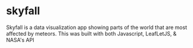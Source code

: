 # skyfall

Skyfall is a data visualization app showing parts of the world that are most affected by meteors.  This was built with both Javascript, LeafLetJS, & NASA's API
